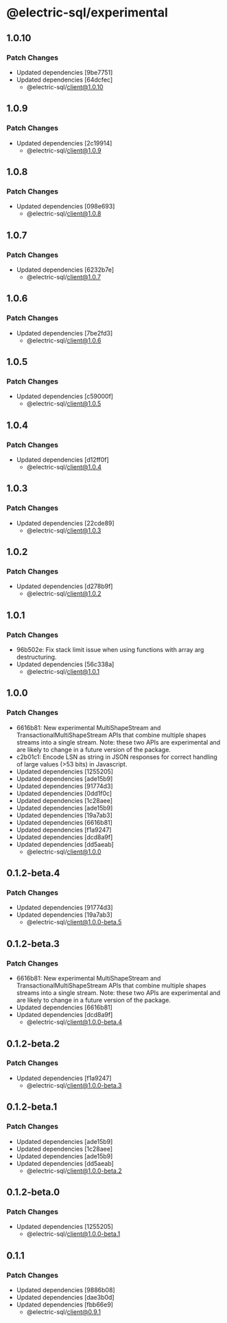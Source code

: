 # @electric-sql/experimental

## 1.0.10

### Patch Changes

- Updated dependencies [9be7751]
- Updated dependencies [64dcfec]
  - @electric-sql/client@1.0.10

## 1.0.9

### Patch Changes

- Updated dependencies [2c19914]
  - @electric-sql/client@1.0.9

## 1.0.8

### Patch Changes

- Updated dependencies [098e693]
  - @electric-sql/client@1.0.8

## 1.0.7

### Patch Changes

- Updated dependencies [6232b7e]
  - @electric-sql/client@1.0.7

## 1.0.6

### Patch Changes

- Updated dependencies [7be2fd3]
  - @electric-sql/client@1.0.6

## 1.0.5

### Patch Changes

- Updated dependencies [c59000f]
  - @electric-sql/client@1.0.5

## 1.0.4

### Patch Changes

- Updated dependencies [d12ff0f]
  - @electric-sql/client@1.0.4

## 1.0.3

### Patch Changes

- Updated dependencies [22cde89]
  - @electric-sql/client@1.0.3

## 1.0.2

### Patch Changes

- Updated dependencies [d278b9f]
  - @electric-sql/client@1.0.2

## 1.0.1

### Patch Changes

- 96b502e: Fix stack limit issue when using functions with array arg destructuring.
- Updated dependencies [56c338a]
  - @electric-sql/client@1.0.1

## 1.0.0

### Patch Changes

- 6616b81: New experimental MultiShapeStream and TransactionalMultiShapeStream APIs that combine multiple shapes streams into a single stream. Note: these two APIs are experimental and are likely to change in a future version of the package.
- c2b01c1: Encode LSN as string in JSON responses for correct handling of large values (>53 bits) in Javascript.
- Updated dependencies [1255205]
- Updated dependencies [ade15b9]
- Updated dependencies [91774d3]
- Updated dependencies [0dd1f0c]
- Updated dependencies [1c28aee]
- Updated dependencies [ade15b9]
- Updated dependencies [19a7ab3]
- Updated dependencies [6616b81]
- Updated dependencies [f1a9247]
- Updated dependencies [dcd8a9f]
- Updated dependencies [dd5aeab]
  - @electric-sql/client@1.0.0

## 0.1.2-beta.4

### Patch Changes

- Updated dependencies [91774d3]
- Updated dependencies [19a7ab3]
  - @electric-sql/client@1.0.0-beta.5

## 0.1.2-beta.3

### Patch Changes

- 6616b81: New experimental MultiShapeStream and TransactionalMultiShapeStream APIs that combine multiple shapes streams into a single stream. Note: these two APIs are experimental and are likely to change in a future version of the package.
- Updated dependencies [6616b81]
- Updated dependencies [dcd8a9f]
  - @electric-sql/client@1.0.0-beta.4

## 0.1.2-beta.2

### Patch Changes

- Updated dependencies [f1a9247]
  - @electric-sql/client@1.0.0-beta.3

## 0.1.2-beta.1

### Patch Changes

- Updated dependencies [ade15b9]
- Updated dependencies [1c28aee]
- Updated dependencies [ade15b9]
- Updated dependencies [dd5aeab]
  - @electric-sql/client@1.0.0-beta.2

## 0.1.2-beta.0

### Patch Changes

- Updated dependencies [1255205]
  - @electric-sql/client@1.0.0-beta.1

## 0.1.1

### Patch Changes

- Updated dependencies [9886b08]
- Updated dependencies [dae3b0d]
- Updated dependencies [fbb66e9]
  - @electric-sql/client@0.9.1
